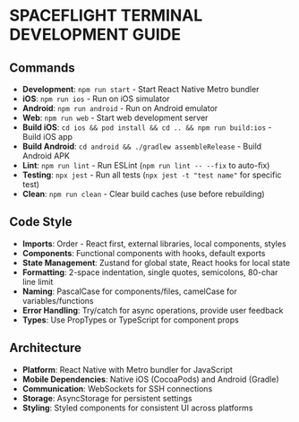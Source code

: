 # SPACEFLIGHT TERMINAL DEVELOPMENT GUIDE

## Commands
- **Development**: `npm run start` - Start React Native Metro bundler
- **iOS**: `npm run ios` - Run on iOS simulator
- **Android**: `npm run android` - Run on Android emulator
- **Web**: `npm run web` - Start web development server
- **Build iOS**: `cd ios && pod install && cd .. && npm run build:ios` - Build iOS app
- **Build Android**: `cd android && ./gradlew assembleRelease` - Build Android APK
- **Lint**: `npm run lint` - Run ESLint (`npm run lint -- --fix` to auto-fix)
- **Testing**: `npx jest` - Run all tests (`npx jest -t "test name"` for specific test)
- **Clean**: `npm run clean` - Clear build caches (use before rebuilding)

## Code Style
- **Imports**: Order - React first, external libraries, local components, styles
- **Components**: Functional components with hooks, default exports
- **State Management**: Zustand for global state, React hooks for local state
- **Formatting**: 2-space indentation, single quotes, semicolons, 80-char line limit
- **Naming**: PascalCase for components/files, camelCase for variables/functions
- **Error Handling**: Try/catch for async operations, provide user feedback
- **Types**: Use PropTypes or TypeScript for component props

## Architecture
- **Platform**: React Native with Metro bundler for JavaScript
- **Mobile Dependencies**: Native iOS (CocoaPods) and Android (Gradle)
- **Communication**: WebSockets for SSH connections
- **Storage**: AsyncStorage for persistent settings
- **Styling**: Styled components for consistent UI across platforms